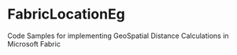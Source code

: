 # FabricLocationEg
Code Samples for implementing GeoSpatial Distance Calculations in Microsoft Fabric
